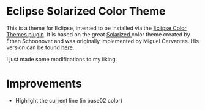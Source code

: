 Eclipse Solarized Color Theme
=============================

This is a theme for Eclipse, intented to be installed via the [Eclipse Color Themes plugin](http://eclipsecolorthemes.org/).
It is based on the great [Solarized ](http://ethanschoonover.com/solarized) color theme created by Ethan Schoonover and was originally implemented by Miguel Cervantes. His version can be found [here](http://eclipsecolorthemes.org/?view=theme&id=1115).

I just made some modifications to my liking.

Improvements
============

- Highlight the current line (in base02 color)
